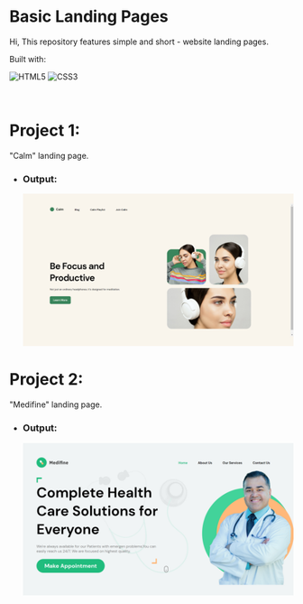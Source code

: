 # Basic Landing Pages
Hi, This repository features simple and short - website landing pages.

Built with:

![HTML5](https://img.shields.io/badge/html5-%23E34F26.svg?style=for-the-badge&logo=html5&logoColor=white) ![CSS3](https://img.shields.io/badge/css3-%231572B6.svg?style=for-the-badge&logo=css3&logoColor=white)

<br>

# Project 1:
"Calm" landing page.
- ### Output:
  ![Output](./project_1/assets/output.jpg)

# Project 2:
"Medifine" landing page.
- ### Output:
  ![Output](./project_2/assets/output.jpg)